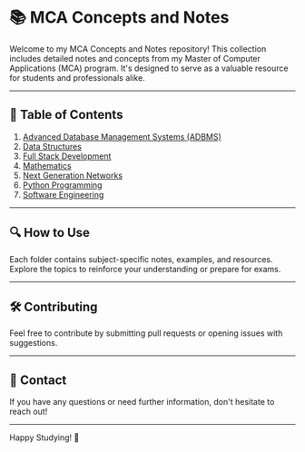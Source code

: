 # 📚 MCA Concepts and Notes

Welcome to my MCA Concepts and Notes repository! This collection includes detailed notes and concepts from my Master of Computer Applications (MCA) program. It's designed to serve as a valuable resource for students and professionals alike.

---

## 📂 Table of Contents

1. [Advanced Database Management Systems (ADBMS)](./ADBMS/)
2. [Data Structures](./DataStructure/)
3. [Full Stack Development](./fulstack/)
4. [Mathematics](./maths/)
5. [Next Generation Networks](./next-generation-network/)
6. [Python Programming](./python/)
7. [Software Engineering](./software-engineering/)

---

## 🔍 How to Use

Each folder contains subject-specific notes, examples, and resources. Explore the topics to reinforce your understanding or prepare for exams.

---

## 🛠️ Contributing

Feel free to contribute by submitting pull requests or opening issues with suggestions.

---

## 📧 Contact

If you have any questions or need further information, don't hesitate to reach out!

---

Happy Studying! 📖

